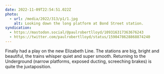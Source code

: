 ```yaml
---
date: 2022-11-09T22:54:51.022Z
photo:
  - url: /media/2022/313/p1/1.jpg
    alt: Looking down the long platform at Bond Street station.
syndication:
  - https://mastodon.social/@paulrobertlloyd/109316317363676243
  - https://twitter.com/paulrobertlloyd/status/1590478628868874240
---
```


Finally had a play on the new Elizabeth Line. The stations are big, bright and beautiful, the trains whisper quiet and super smooth. Returning to the Underground (narrow platforms, exposed ducting, screeching brakes) is quite the juxtaposition.
